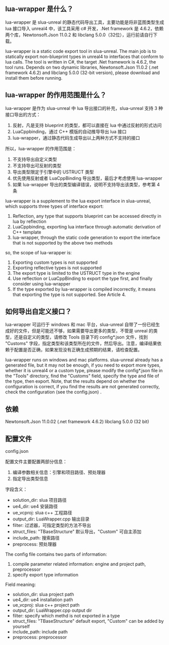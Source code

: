 ## lua-wrapper 是什么？

lua-wrapper 是 slua-unreal 的静态代码导出工具，主要功能是将非蓝图类型生成 lua 接口导入 unreal4 中，该工具采用 c# 开发，.Net framework 是 4.6.2，依赖两个库，Newtonsoft.Json 11.0.2 和 libclang 5.0.0（32位），运行前请自行下载。

lua-wrapper is a static code export tool in slua-unreal. The main job is to statically export non-blueprint types in unreal4 to interfaces that conform to lua calls. The tool is written in C#, the target .Net framework is 4.6.2, the tool runs. Depends on two dynamic libraries, Newtonsoft.Json 11.0.2 (.net framework 4.6.2) and libclang 5.0.0 (32-bit version), please download and install them before running.

## lua-wrapper 的作用范围是什么？

lua-wrapper 是作为 slua-unreal 中 lua 导出接口的补充，slua-unreal 支持 3 种接口导出的方式：
1. 反射，凡是支持 blueprint 的类型，都可以直接在 lua 中通过反射的形式访问
2. LuaCppbinding，通过 C++ 模版的自动推导导出 lua 接口
3. lua-wrapper，通过静态代码生成导出以上两种方式不支持的接口

所以，lua-wrapper 的作用范围是：
1. 不支持导出自定义类型
2. 不支持导出可反射的类型
3. 导出类型限定于引擎中的 USTRUCT 类型
4. 优先使用反射或者 LuaCppBinding 导出类型，最后才考虑使用 lua-wrapper
5. 如果 lua-wrapper 导出的类型编译错误，说明不支持导出该类型，参考第 4 条

lua-wrapper is a supplement to the lua export interface in slua-unreal, which supports three types of interface export:
1. Reflection, any type that supports blueprint can be accessed directly in lua by reflection
2. LuaCppbinding, exporting lua interface through automatic derivation of C++ template
3. lua-wrapper, through the static code generation to export the interface that is not supported by the above two methods

so, the scope of lua-wrapper is:
1. Exporting custom types is not supported
2. Exporting reflective types is not supported
3. The export type is limited to the USTRUCT type in the engine
4. Use reflection or LuaCppBinding to export the type first, and finally consider using lua-wrapper
5. If the type exported by lua-wrapper is compiled incorrectly, it means that exporting the type is not supported. See Article 4.

## 如何导出自定义接口？

lua-wrapper 可运行于 windows 和 mac 平台，slua-unreal 自带了一份已经生成好的文件，但是可能还不够，如果需要导出更多的类型，不管是 unreal 的类型，还是自定义的类型，请修改 Tools 目录下的 config*.json 文件，找到 "Customs" 字段，指定类型和该类型所在的文件，然后导出。注意，编译结果依赖于配置是否正确，如果发现没有正确生成预期的结果，请检查配置。

lua-wrapper runs on windows and mac platforms. slua-unreal already has a generated file, but it may not be enough, if you need to export more types, whether it is unreal4 or a custom type, please modify the config*.json file in the "Tools" directory, find the "Customs" field, specify the type and file of the type, then export. Note, that the results depend on whether the configuration is correct, if you find the results are not generated correctly, check the configuration (see the config.json) .

## 依赖

Newtonsoft.Json 11.0.02 (.net framework 4.6.2)
libclang 5.0.0 (32 bit)

## 配置文件

config.json

配置文件主要配置两部分信息：
1. 编译参数相关信息：引擎和项目路径、预处理器
2. 指定导出类型信息

字段含义：
* solution_dir: slua 项目路径
* ue4_dir: ue4 安装路径
* ue_vcproj: slua c++ 工程路径
* output_dir: LuaWrapper.cpp 输出目录
* filter: 过滤器，可指定类型的方法不导出
* struct_files: "TBaseStructure" 默认导出，"Custom" 可自主添加
* include_path: 搜索路径
* preprocess: 预处理器

The config file contains two parts of information:
1. compile parameter related information: engine and project path, preprocessor
2. specify export type information

Field meaning:
* solution_dir: slua project path
* ue4_dir: ue4 installation path
* ue_vcproj: slua c++ project path
* output_dir: LuaWrapper.cpp output dir
* filter: specify which methd is not exported in a type
* struct_files: "TBaseStructure" default export, "Custom" can be added by yourself
* include_path: include path
* preprocess: preprocessor